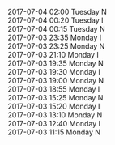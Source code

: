 2017-07-04 02:00 Tuesday  N  
2017-07-04 00:20 Tuesday  I  
2017-07-04 00:15 Tuesday  N  
2017-07-03 23:35 Monday  I  
2017-07-03 23:25 Monday  N  
2017-07-03 21:10 Monday  I  
2017-07-03 19:35 Monday  N  
2017-07-03 19:30 Monday  I  
2017-07-03 19:00 Monday  N  
2017-07-03 18:55 Monday  I  
2017-07-03 15:25 Monday  N  
2017-07-03 15:20 Monday  I  
2017-07-03 13:10 Monday  N  
2017-07-03 12:40 Monday  I  
2017-07-03 11:15 Monday  N  
